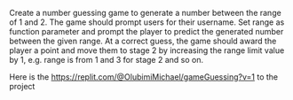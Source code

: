 Create a number guessing game to generate a number between the range of 1 and 2. The game should prompt users for their username.
Set range as function parameter and prompt the player to predict the generated number between the given range. At a correct guess, 
the game should award the player a point and move them to stage 2 by increasing the range limit value by
1, e.g. range is from 1 and 3 for stage 2 and so on. 

Here is the https://replit.com/@OlubimiMichael/gameGuessing?v=1 to the project
